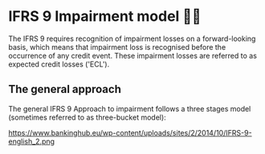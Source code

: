 # IFRS 9 Impairment model ✍🏻

The IFRS 9 requires recognition of impairment losses on a forward-looking basis, which means that impairment loss is recognised before the occurrence of any credit event. These impairment losses are referred to as expected credit losses ('ECL').

## The general approach
The general IFRS 9 Approach to impairment follows a three stages model (sometimes referred to as three-bucket model):

https://www.bankinghub.eu/wp-content/uploads/sites/2/2014/10/IFRS-9-english_2.png
